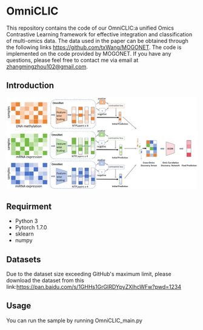# OmniCLIC
This repository contains the code of our OmniCLIC:a unified Omics Contrastive Learning framework for effective integration and classification of multi-omics data. The data used in the paper can be obtained through the following links https://github.com/txWang/MOGONET. The code is implemented on the code provided by MOGONET. If you have any questions, please feel free to contact me via email at zhangmingzhou102@gmail.com.
## Introduction
![Introcution of OmniCLIC](framework.jpg)
## Requirment  
- Python 3  
- Pytorch 1.7.0  
- sklearn  
- numpy 
## Datasets
Due to the dataset size exceeding GitHub's maximum limit, please download the dataset from this link:https://pan.baidu.com/s/1GHHs1GrGIRDYpyZXIhcWFw?pwd=1234
## Usage
You can run the sample by running OmniCLIC_main.py
